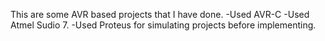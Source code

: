 This are some AVR based projects that I have done.
-Used AVR-C
-Used Atmel Sudio 7.
-Used Proteus for simulating projects before implementing.
